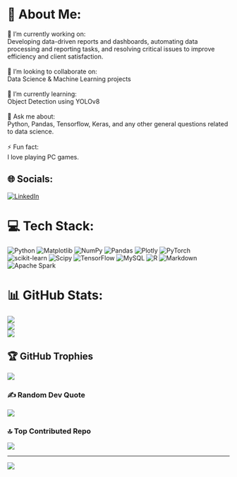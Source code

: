 # 💫 About Me:
🔭 I’m currently working on:<br>Developing data-driven reports and dashboards, automating data processing and reporting tasks, and resolving critical issues to improve efficiency and client satisfaction.<br><br>👯 I’m looking to collaborate on:<br>Data Science & Machine Learning projects<br><br>🌱 I’m currently learning:<br>Object Detection using YOLOv8<br><br>💬 Ask me about:<br>Python, Pandas, Tensorflow, Keras, and any other general questions related to data science.<br><br>⚡ Fun fact:<br>I love playing PC games.


## 🌐 Socials:
[![LinkedIn](https://img.shields.io/badge/LinkedIn-%230077B5.svg?logo=linkedin&logoColor=white)](https://linkedin.com/in/https://www.linkedin.com/in/de-subhadip/) 

# 💻 Tech Stack:
![Python](https://img.shields.io/badge/python-3670A0?style=for-the-badge&logo=python&logoColor=ffdd54) ![Matplotlib](https://img.shields.io/badge/Matplotlib-%23ffffff.svg?style=for-the-badge&logo=Matplotlib&logoColor=black) ![NumPy](https://img.shields.io/badge/numpy-%23013243.svg?style=for-the-badge&logo=numpy&logoColor=white) ![Pandas](https://img.shields.io/badge/pandas-%23150458.svg?style=for-the-badge&logo=pandas&logoColor=white) ![Plotly](https://img.shields.io/badge/Plotly-%233F4F75.svg?style=for-the-badge&logo=plotly&logoColor=white) ![PyTorch](https://img.shields.io/badge/PyTorch-%23EE4C2C.svg?style=for-the-badge&logo=PyTorch&logoColor=white) ![scikit-learn](https://img.shields.io/badge/scikit--learn-%23F7931E.svg?style=for-the-badge&logo=scikit-learn&logoColor=white) ![Scipy](https://img.shields.io/badge/SciPy-%230C55A5.svg?style=for-the-badge&logo=scipy&logoColor=%white) ![TensorFlow](https://img.shields.io/badge/TensorFlow-%23FF6F00.svg?style=for-the-badge&logo=TensorFlow&logoColor=white) ![MySQL](https://img.shields.io/badge/mysql-4479A1.svg?style=for-the-badge&logo=mysql&logoColor=white) ![R](https://img.shields.io/badge/r-%23276DC3.svg?style=for-the-badge&logo=r&logoColor=white) ![Markdown](https://img.shields.io/badge/markdown-%23000000.svg?style=for-the-badge&logo=markdown&logoColor=white) ![Apache Spark](https://img.shields.io/badge/Apache%20Spark-FDEE21?style=for-the-badge&logo=apachespark&logoColor=black)
# 📊 GitHub Stats:
![](https://github-readme-stats.vercel.app/api?username=De-Subhadip&theme=dark&hide_border=false&include_all_commits=true&count_private=true)<br/>
![](https://github-readme-streak-stats.herokuapp.com/?user=De-Subhadip&theme=dark&hide_border=false)<br/>
![](https://github-readme-stats.vercel.app/api/top-langs/?username=De-Subhadip&theme=dark&hide_border=false&include_all_commits=true&count_private=true&layout=compact)

## 🏆 GitHub Trophies
![](https://github-profile-trophy.vercel.app/?username=De-Subhadip&theme=radical&no-frame=false&no-bg=false&margin-w=4)

### ✍️ Random Dev Quote
![](https://quotes-github-readme.vercel.app/api?type=horizontal&theme=radical)

### 🔝 Top Contributed Repo
![](https://github-contributor-stats.vercel.app/api?username=De-Subhadip&limit=5&theme=dark&combine_all_yearly_contributions=true)

---
[![](https://visitcount.itsvg.in/api?id=De-Subhadip&icon=3&color=0)](https://visitcount.itsvg.in)

<!-- Proudly created with GPRM ( https://gprm.itsvg.in ) -->
